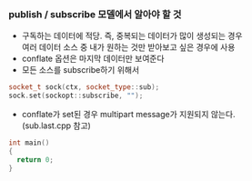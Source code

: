 ### publish / subscribe 모델에서 알아야 할 것
- 구독하는 데이터에 적당. 즉, 중복되는 데이터가 많이 생성되는 경우   
  여러 데이터 소스 중 내가 원하는 것만 받아보고 싶은 경우에 사용
- conflate 옵션은 마지막 데이터만 보여준다 
- 모든 소스를 subscribe하기 위해서 

```cpp
socket_t sock(ctx, socket_type::sub);
sock.set(sockopt::subscribe, "");
```
- conflate가 set된 경우 multipart message가 지원되지 않는다.   
  (sub.last.cpp 참고)

```cpp
int main()
{
  return 0;
}

```
